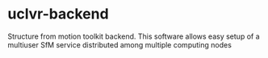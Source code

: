 uclvr-backend
==================

Structure from motion toolkit backend.
This software allows easy setup of a multiuser SfM service distributed among multiple computing nodes
